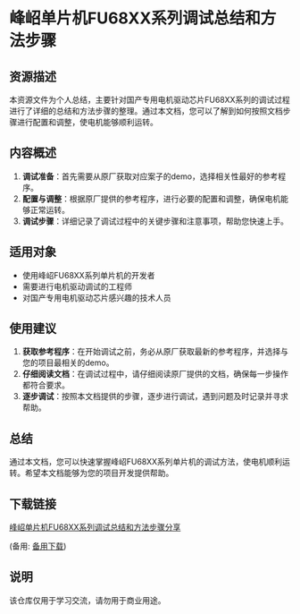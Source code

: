 # 峰岹单片机FU68XX系列调试总结和方法步骤

## 资源描述

本资源文件为个人总结，主要针对国产专用电机驱动芯片FU68XX系列的调试过程进行了详细的总结和方法步骤的整理。通过本文档，您可以了解到如何按照文档步骤进行配置和调整，使电机能够顺利运转。

## 内容概述

1. **调试准备**：首先需要从原厂获取对应案子的demo，选择相关性最好的参考程序。
2. **配置与调整**：根据原厂提供的参考程序，进行必要的配置和调整，确保电机能够正常运转。
3. **调试步骤**：详细记录了调试过程中的关键步骤和注意事项，帮助您快速上手。

## 适用对象

- 使用峰岹FU68XX系列单片机的开发者
- 需要进行电机驱动调试的工程师
- 对国产专用电机驱动芯片感兴趣的技术人员

## 使用建议

1. **获取参考程序**：在开始调试之前，务必从原厂获取最新的参考程序，并选择与您的项目最相关的demo。
2. **仔细阅读文档**：在调试过程中，请仔细阅读原厂提供的文档，确保每一步操作都符合要求。
3. **逐步调试**：按照本文档提供的步骤，逐步进行调试，遇到问题及时记录并寻求帮助。

## 总结

通过本文档，您可以快速掌握峰岹FU68XX系列单片机的调试方法，使电机顺利运转。希望本文档能够为您的项目开发提供帮助。

## 下载链接
[峰岹单片机FU68XX系列调试总结和方法步骤分享](https://pan.quark.cn/s/87dcf58105ff) 

(备用: [备用下载](https://pan.baidu.com/s/1nZWyHbjGD3WTSsP5a4Pn3w?pwd=1234))

## 说明

该仓库仅用于学习交流，请勿用于商业用途。
